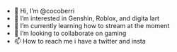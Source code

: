 - 👋 Hi, I’m @cocoberri
- 👀 I’m interested in Genshin, Roblox, and digita lart
- 🌱 I’m currently learning how to stream at the moment
- 💞️ I’m looking to collaborate on gaming
- 📫 How to reach me i have a twitter and insta 

<!---
cocoberri/cocoberri is a ✨ special ✨ repository because its `README.md` (this file) appears on your GitHub profile.
You can click the Preview link to take a look at your changes.
--->
